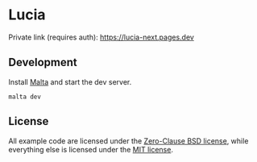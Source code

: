 # Lucia

Private link (requires auth): https://lucia-next.pages.dev

## Development

Install [Malta](https://malta.pilcrowonpaper.com) and start the dev server.

```
malta dev
```

## License

All example code are licensed under the [Zero-Clause BSD license](./0BSD-LICENSE), while everything else is licensed under the [MIT license](./LICENSE-MIT).
